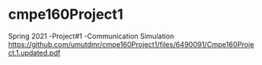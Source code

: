 # cmpe160Project1
Spring 2021 -Project#1 -Communication Simulation
https://github.com/umutdmr/cmpe160Project1/files/6490091/Cmpe160Project.1.updated.pdf
